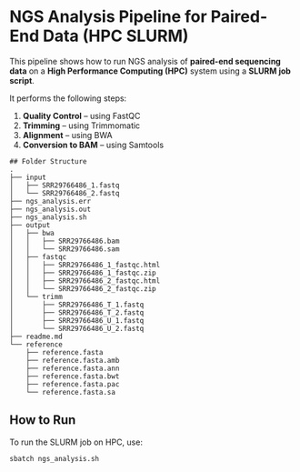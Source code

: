 # NGS Analysis Pipeline for Paired-End Data (HPC SLURM)

This pipeline shows how to run NGS analysis of **paired-end sequencing data** on a **High Performance Computing (HPC)** system using a **SLURM job script**.

It performs the following steps:
1. **Quality Control** – using FastQC  
2. **Trimming** – using Trimmomatic  
3. **Alignment** – using BWA  
4. **Conversion to BAM** – using Samtools

```
## Folder Structure
.
├── input
│   ├── SRR29766486_1.fastq
│   └── SRR29766486_2.fastq
├── ngs_analysis.err
├── ngs_analysis.out
├── ngs_analysis.sh
├── output
│   ├── bwa
│   │   ├── SRR29766486.bam
│   │   └── SRR29766486.sam
│   ├── fastqc
│   │   ├── SRR29766486_1_fastqc.html
│   │   ├── SRR29766486_1_fastqc.zip
│   │   ├── SRR29766486_2_fastqc.html
│   │   └── SRR29766486_2_fastqc.zip
│   └── trimm
│       ├── SRR29766486_T_1.fastq
│       ├── SRR29766486_T_2.fastq
│       ├── SRR29766486_U_1.fastq
│       └── SRR29766486_U_2.fastq
├── readme.md
└── reference
    ├── reference.fasta
    ├── reference.fasta.amb
    ├── reference.fasta.ann
    ├── reference.fasta.bwt
    ├── reference.fasta.pac
    └── reference.fasta.sa
```

## How to Run

To run the SLURM job on HPC, use:

```bash
sbatch ngs_analysis.sh
